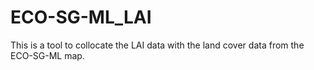 # ECO-SG-ML_LAI
This is a tool to collocate the LAI data with the land cover data from the ECO-SG-ML map.
